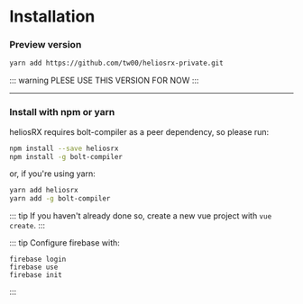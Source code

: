 # Installation

### Preview version

```bash
yarn add https://github.com/tw00/heliosrx-private.git
```

::: warning
PLESE USE THIS VERSION FOR NOW
:::

---

### Install with npm or yarn

heliosRX requires bolt-compiler as a peer dependency, so please run:

```bash
npm install --save heliosrx
npm install -g bolt-compiler
```

or, if you're using yarn:

```bash
yarn add heliosrx
yarn add -g bolt-compiler
```

<!--
Then in you javascript file you will need to use

#### 1. Load with npm
```javascript
import heliosRX from 'heliosrx';
```

#### 2. NodeJS

```javascript
const heliosRX = require('heliosrx');
```

#### 3. CDN

TODO

```html
<script rel="https://raw.githubusercontent.com/heliosRX/heliosRX/master/dist/heliosrx.umd.js" />
```
-->

::: tip
If you haven't already done so, create a new vue project with `vue create`.
:::

::: tip
Configure firebase with:
```
firebase login
firebase use
firebase init
```
:::

<!--
TODO
how to install helios cli globally
-->
